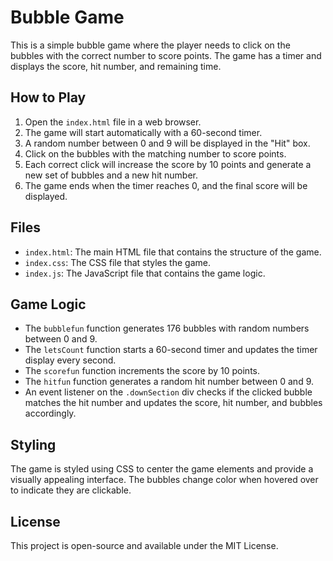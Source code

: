 # Bubble Game

This is a simple bubble game where the player needs to click on the bubbles with the correct number to score points. The game has a timer and displays the score, hit number, and remaining time.

## How to Play

1. Open the `index.html` file in a web browser.
2. The game will start automatically with a 60-second timer.
3. A random number between 0 and 9 will be displayed in the "Hit" box.
4. Click on the bubbles with the matching number to score points.
5. Each correct click will increase the score by 10 points and generate a new set of bubbles and a new hit number.
6. The game ends when the timer reaches 0, and the final score will be displayed.

## Files

- `index.html`: The main HTML file that contains the structure of the game.
- `index.css`: The CSS file that styles the game.
- `index.js`: The JavaScript file that contains the game logic.

## Game Logic

- The `bubblefun` function generates 176 bubbles with random numbers between 0 and 9.
- The `letsCount` function starts a 60-second timer and updates the timer display every second.
- The `scorefun` function increments the score by 10 points.
- The `hitfun` function generates a random hit number between 0 and 9.
- An event listener on the `.downSection` div checks if the clicked bubble matches the hit number and updates the score, hit number, and bubbles accordingly.

## Styling

The game is styled using CSS to center the game elements and provide a visually appealing interface. The bubbles change color when hovered over to indicate they are clickable.

## License

This project is open-source and available under the MIT License.